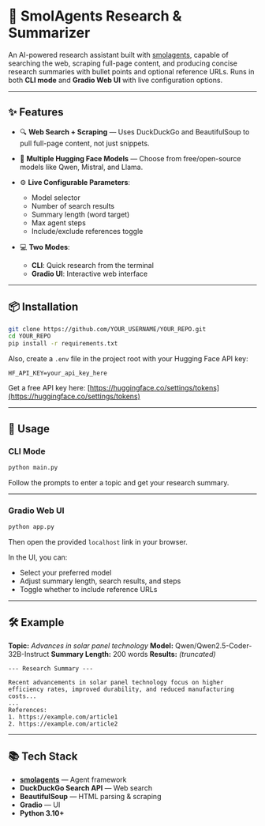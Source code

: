 # 🧠 SmolAgents Research & Summarizer

An AI-powered research assistant built with [smolagents](https://huggingface.co/docs/smolagents/index), capable of searching the web, scraping full-page content, and producing concise research summaries with bullet points and optional reference URLs.
Runs in both **CLI mode** and **Gradio Web UI** with live configuration options.

---

## ✨ Features

* 🔍 **Web Search + Scraping** — Uses DuckDuckGo and BeautifulSoup to pull full-page content, not just snippets.
* 🧠 **Multiple Hugging Face Models** — Choose from free/open-source models like Qwen, Mistral, and Llama.
* ⚙️ **Live Configurable Parameters**:

  * Model selector
  * Number of search results
  * Summary length (word target)
  * Max agent steps
  * Include/exclude references toggle
* 💻 **Two Modes**:

  * **CLI**: Quick research from the terminal
  * **Gradio UI**: Interactive web interface

---

## 📦 Installation

```bash
git clone https://github.com/YOUR_USERNAME/YOUR_REPO.git
cd YOUR_REPO
pip install -r requirements.txt
```

Also, create a `.env` file in the project root with your Hugging Face API key:

```
HF_API_KEY=your_api_key_here
```

Get a free API key here: [https://huggingface.co/settings/tokens](https://huggingface.co/settings/tokens)

---

## 🚀 Usage

### **CLI Mode**

```bash
python main.py
```

Follow the prompts to enter a topic and get your research summary.

---

### **Gradio Web UI**

```bash
python app.py
```

Then open the provided `localhost` link in your browser.

In the UI, you can:

* Select your preferred model
* Adjust summary length, search results, and steps
* Toggle whether to include reference URLs

---

## 🛠 Example

**Topic:** *Advances in solar panel technology*
**Model:** Qwen/Qwen2.5-Coder-32B-Instruct
**Summary Length:** 200 words
**Results:** *(truncated)*

```
--- Research Summary ---

Recent advancements in solar panel technology focus on higher efficiency rates, improved durability, and reduced manufacturing costs...
...
References:
1. https://example.com/article1
2. https://example.com/article2
```

---

## 📚 Tech Stack

* **[smolagents](https://huggingface.co/docs/smolagents)** — Agent framework
* **DuckDuckGo Search API** — Web search
* **BeautifulSoup** — HTML parsing & scraping
* **Gradio** — UI
* **Python 3.10+**

